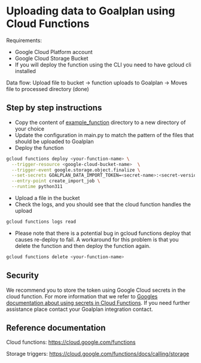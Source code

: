 # Uploading data to Goalplan using Cloud Functions

Requirements:

- Google Cloud Platform account
- Google Cloud Storage Bucket
- If you will deploy the function using the CLI you need to have gcloud cli installed

Data flow: Upload file to bucket -> function uploads to Goalplan -> Moves file to processed directory (done)

## Step by step instructions

- Copy the content of [example_function](example_function) directory to a new directory of your choice
- Update the configuration in main.py to match the pattern of the files that should be uploaded to Goalplan
- Deploy the function

```bash
gcloud functions deploy <your-function-name> \
  --trigger-resource <google-cloud-bucket-name>  \
  --trigger-event google.storage.object.finalize \
  --set-secrets GOALPLAN_DATA_IMPORT_TOKEN=<secret-name>:<secret-version> \
  --entry-point create_import_job \
  --runtime python311
```

- Upload a file in the bucket
- Check the logs, and you should see that the cloud function handles the upload

```bash
gcloud functions logs read
```

- Please note that there is a potential bug in gcloud functions deploy that causes re-deploy to fail. A workaround
  for this problem is that you delete the function and then deploy the function again.

```bash
gcloud functions delete <your-function-name>
```


## Security

We recommend you to store the token using Google Cloud secrets in the cloud function. For more information
that we refer to [Googles documentation about using secrets in Cloud Functions](https://cloud.google.com/functions/docs/configuring/secrets). If you need further
assistance place contact your Goalplan integration contact.

## Reference documentation

Cloud functions: https://cloud.google.com/functions

Storage triggers: https://cloud.google.com/functions/docs/calling/storage

